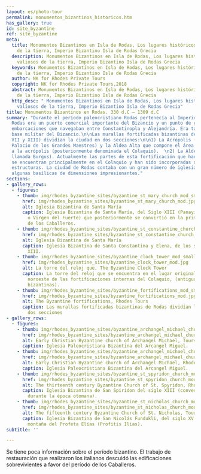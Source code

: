 ```yaml
---
layout: es/photo-tour
permalink: monumentos_bizantinos_historicos.htm
has_gallery: true
id: site_byzantine
ref: site_byzantine
meta:
  title: Monumentos Bizantinos en Isla de Rodas, Los lugares históricos más valiosos
    de la tierra, Imperio Bizantino Isla de Rodas Grecia
  description: Monumentos Bizantinos en Isla de Rodas, Los lugares históricos más
    valiosos de la tierra, Imperio Bizantino Isla de Rodas Grecia
  keywords: Monumentos Bizantinos en Isla de Rodas, Los lugares históricos más valiosos
    de la tierra, Imperio Bizantino Isla de Rodas Grecia
  author: NK for Rhodes Private Tours
  copyright: NK for Rhodes Private Tours,2018
  abstract: Monumentos Bizantinos en Isla de Rodas, Los lugares históricos más valiosos
    de la tierra, Imperio Bizantino Isla de Rodas Grecia
  http_desc: " Monumentos Bizantinos en Isla de Rodas, Los lugares históricos más
    valiosos de la tierra, Imperio Bizantino Isla de Rodas Grecia"
title: Monumentos Bizantinos en Rodas. 330 d.C – 1309 d.C
summary: "Durante el período paleocristiano Rodas pertenecía al Imperio bizantino.
  Rodas era un puerto comercial importante del Bizancio y un punto de cruce para las
  embarcaciones que navegaban entre Constantinopla y Alejandría. Era también una importante
  base militar del Bizancio.\n\nLas murallas fortificadas bizantinas de Rodas (siglos
  VII y XIII) dividían la ciudad en dos secciones:\n\n1) La Acrópolis (luego llamada
  Palacio de los Grandes Maestres) y la Aldea Alta que compone el área circundante
  a la acrópolis (posteriormente denominada el Colaquio).  \n2) La Aldea Baja (luego
  llamada Burgus). Actualmente las partes de esta fortificación que han sobrevivido
  se encuentran principalmente en el Colaquio y han sido incorporadas a más recientes
  estructuras. La ciudad de Rodas contaba con un gran número de iglesias y entre ellas,
  algunas basílicas de dimensiones impresionantes."
sections:
- gallery_rows:
  - figures:
    - thumb: img/rhodes_byzantine_sites/byzantine_st_mary_church_mod_small.jpg
      href: img/rhodes_byzantine_sites/byzantine_st_mary_church_mod.jpg
      alt: Iglesia Bizantina de Santa María
      caption: Iglesia Bizantina de Santa María, del Siglo XIII (Panayía tou Kástrou
        o Virgen del Fuerte) que posteriormente se convirtió en la primera catedral
        de los Caballeros.
    - thumb: img/rhodes_byzantine_sites/byzantine_st_constantine_church_mod_small.jpg
      href: img/rhodes_byzantine_sites/byzantine_st_constantine_church_mod.jpg
      alt: Iglesia Bizantina de Santa María
      caption: Iglesia Bizantina de Santa Constantina y Elena, de los siglos XII y
        XIII.
    - thumb: img/rhodes_byzantine_sites/byzantine_clock_tower_mod_small.jpg
      href: img/rhodes_byzantine_sites/byzantine_clock_tower_mod.jpg
      alt: La torre del reloj que, The Byzantine Clock Tower
      caption: La torre del reloj que se encuentra en el lugar original de la torre
        noroeste de las fortificaciones internas del Colaquio, (antiguas fortificaciones
        bizantinas).
    - thumb: img/rhodes_byzantine_sites/byzantine_fortifications_mod_small.jpg
      href: img/rhodes_byzantine_sites/byzantine_fortifications_mod.jpg
      alt: The Byzantine fortifications, Rhodes Tours
      caption: Las murallas fortificadas bizantinas de Rodas dividían la ciudad en
        dos secciones
- gallery_rows:
  - figures:
    - thumb: img/rhodes_byzantine_sites/byzantine_archangel_michael_church_mod_small.jpg
      href: img/rhodes_byzantine_sites/byzantine_archangel_michael_church_mod.jpg
      alt: Early Christian Byzantine church of Archangel Michael, Tours of Rhodes
      caption: Iglesia Paleocristiana Bizantina del Arcangel Miguel.
    - thumb: img/rhodes_byzantine_sites/byzantine_archangel_michael_church_2_mod_small.jpg
      href: img/rhodes_byzantine_sites/byzantine_archangel_michael_church_2_mod.jpg
      alt: Early Christian Byzantine church of Archangel Michael, Rhodes Private Tours
      caption: Iglesia Paleocristiana Bizantina del Arcangel Miguel.
    - thumb: img/rhodes_byzantine_sites/byzantine_st_spyridon_church_mod_small.jpg
      href: img/rhodes_byzantine_sites/byzantine_st_spyridon_church_mod.jpg
      alt: The thirteenth century Byzantine Church of St. Spyridon, Rhodes Tours
      caption: Iglesia Bizantina de San Spiridon del siglo XIII (convertida en mezquita
        durante la época otomana).
    - thumb: img/rhodes_byzantine_sites/byzantine_st_nicholas_church_mod_small.jpg
      href: img/rhodes_byzantine_sites/byzantine_st_nicholas_church_mod.jpg
      alt: The fifteenth century Byzantine Church of St. Nicholas, Tours of Rhodes
      caption: Iglesia Bizantina de San Nicolás Fundukli, del siglo XV al pie de la
        montaña del Profeta Elías (Profitis Ilias).
subtitle: ''

---
```

Se tiene poca información sobre el período bizantino. El trabajo de restauración que realizaron los italianos descuidó las edificaciones sobrevivientes a favor del período de los Caballeros.